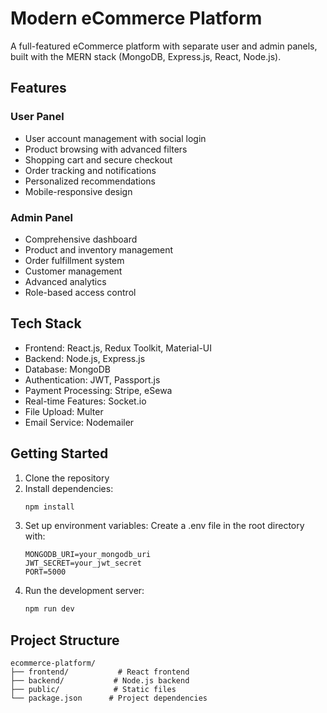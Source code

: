 # Modern eCommerce Platform

A full-featured eCommerce platform with separate user and admin panels, built with the MERN stack (MongoDB, Express.js, React, Node.js).

## Features

### User Panel
- User account management with social login
- Product browsing with advanced filters
- Shopping cart and secure checkout
- Order tracking and notifications
- Personalized recommendations
- Mobile-responsive design

### Admin Panel
- Comprehensive dashboard
- Product and inventory management
- Order fulfillment system
- Customer management
- Advanced analytics
- Role-based access control

## Tech Stack

- Frontend: React.js, Redux Toolkit, Material-UI
- Backend: Node.js, Express.js
- Database: MongoDB
- Authentication: JWT, Passport.js
- Payment Processing: Stripe, eSewa
- Real-time Features: Socket.io
- File Upload: Multer
- Email Service: Nodemailer

## Getting Started

1. Clone the repository
2. Install dependencies:
   ```bash
   npm install
   ```
3. Set up environment variables:
   Create a .env file in the root directory with:
   ```
   MONGODB_URI=your_mongodb_uri
   JWT_SECRET=your_jwt_secret
   PORT=5000
   ```
4. Run the development server:
   ```bash
   npm run dev
   ```

## Project Structure

```
ecommerce-platform/
├── frontend/           # React frontend
├── backend/           # Node.js backend
├── public/            # Static files
└── package.json      # Project dependencies
```
